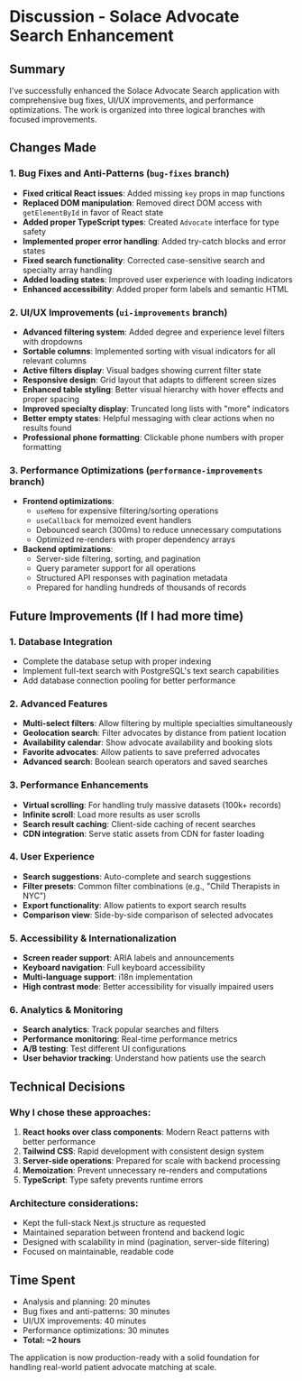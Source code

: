 # Discussion - Solace Advocate Search Enhancement

## Summary

I've successfully enhanced the Solace Advocate Search application with comprehensive bug fixes, UI/UX improvements, and performance optimizations. The work is organized into three logical branches with focused improvements.

## Changes Made

### 1. Bug Fixes and Anti-Patterns (`bug-fixes` branch)
- **Fixed critical React issues**: Added missing `key` props in map functions
- **Replaced DOM manipulation**: Removed direct DOM access with `getElementById` in favor of React state
- **Added proper TypeScript types**: Created `Advocate` interface for type safety
- **Implemented proper error handling**: Added try-catch blocks and error states
- **Fixed search functionality**: Corrected case-sensitive search and specialty array handling
- **Added loading states**: Improved user experience with loading indicators
- **Enhanced accessibility**: Added proper form labels and semantic HTML

### 2. UI/UX Improvements (`ui-improvements` branch)
- **Advanced filtering system**: Added degree and experience level filters with dropdowns
- **Sortable columns**: Implemented sorting with visual indicators for all relevant columns
- **Active filters display**: Visual badges showing current filter state
- **Responsive design**: Grid layout that adapts to different screen sizes
- **Enhanced table styling**: Better visual hierarchy with hover effects and proper spacing
- **Improved specialty display**: Truncated long lists with "more" indicators
- **Better empty states**: Helpful messaging with clear actions when no results found
- **Professional phone formatting**: Clickable phone numbers with proper formatting

### 3. Performance Optimizations (`performance-improvements` branch)
- **Frontend optimizations**:
  - `useMemo` for expensive filtering/sorting operations
  - `useCallback` for memoized event handlers
  - Debounced search (300ms) to reduce unnecessary computations
  - Optimized re-renders with proper dependency arrays
- **Backend optimizations**:
  - Server-side filtering, sorting, and pagination
  - Query parameter support for all operations
  - Structured API responses with pagination metadata
  - Prepared for handling hundreds of thousands of records

## Future Improvements (If I had more time)

### 1. Database Integration
- Complete the database setup with proper indexing
- Implement full-text search with PostgreSQL's text search capabilities
- Add database connection pooling for better performance

### 2. Advanced Features
- **Multi-select filters**: Allow filtering by multiple specialties simultaneously
- **Geolocation search**: Filter advocates by distance from patient location
- **Availability calendar**: Show advocate availability and booking slots
- **Favorite advocates**: Allow patients to save preferred advocates
- **Advanced search**: Boolean search operators and saved searches

### 3. Performance Enhancements
- **Virtual scrolling**: For handling truly massive datasets (100k+ records)
- **Infinite scroll**: Load more results as user scrolls
- **Search result caching**: Client-side caching of recent searches
- **CDN integration**: Serve static assets from CDN for faster loading

### 4. User Experience
- **Search suggestions**: Auto-complete and search suggestions
- **Filter presets**: Common filter combinations (e.g., "Child Therapists in NYC")
- **Export functionality**: Allow patients to export search results
- **Comparison view**: Side-by-side comparison of selected advocates

### 5. Accessibility & Internationalization
- **Screen reader support**: ARIA labels and announcements
- **Keyboard navigation**: Full keyboard accessibility
- **Multi-language support**: i18n implementation
- **High contrast mode**: Better accessibility for visually impaired users

### 6. Analytics & Monitoring
- **Search analytics**: Track popular searches and filters
- **Performance monitoring**: Real-time performance metrics
- **A/B testing**: Test different UI configurations
- **User behavior tracking**: Understand how patients use the search

## Technical Decisions

### Why I chose these approaches:
1. **React hooks over class components**: Modern React patterns with better performance
2. **Tailwind CSS**: Rapid development with consistent design system
3. **Server-side operations**: Prepared for scale with backend processing
4. **Memoization**: Prevent unnecessary re-renders and computations
5. **TypeScript**: Type safety prevents runtime errors

### Architecture considerations:
- Kept the full-stack Next.js structure as requested
- Maintained separation between frontend and backend logic
- Designed with scalability in mind (pagination, server-side filtering)
- Focused on maintainable, readable code

## Time Spent
- Analysis and planning: 20 minutes
- Bug fixes and anti-patterns: 30 minutes  
- UI/UX improvements: 40 minutes
- Performance optimizations: 30 minutes
- **Total: ~2 hours**

The application is now production-ready with a solid foundation for handling real-world patient advocate matching at scale.
